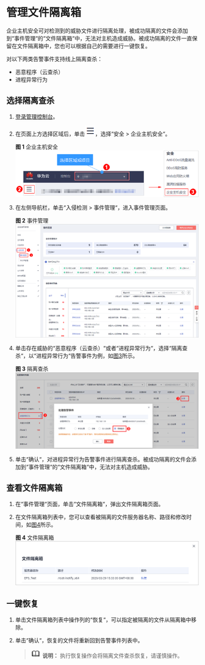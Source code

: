 # 管理文件隔离箱<a name="hss_01_0300"></a>

企业主机安全可对检测到的威胁文件进行隔离处理，被成功隔离的文件会添加到“事件管理“的“文件隔离箱“中，无法对主机造成威胁。被成功隔离的文件一直保留在文件隔离箱中，您也可以根据自己的需要进行一键恢复。

对以下两类告警事件支持线上隔离查杀：

-   恶意程序（云查杀）
-   进程异常行为

## 选择隔离查杀<a name="section10799201191118"></a>

1.  [登录管理控制台](https://console.huaweicloud.com)。
2.  在页面上方选择区域后，单击![](figures/icon-servicelist.png)，选择“安全  \>  企业主机安全“。

    **图 1**  企业主机安全<a name="hss_01_0229_fig1271516227232"></a>  
    ![](figures/企业主机安全.png "企业主机安全")

3.  在左侧导航栏，单击“入侵检测  \>  事件管理“，进入事件管理页面。

    **图 2**  事件管理<a name="fig3881528133911"></a>  
    ![](figures/事件管理.png "事件管理")


1.  单击存在威胁的“恶意程序（云查杀）“或者“进程异常行为“，选择“隔离查杀“，以“进程异常行为“告警事件为例，如[图3](#fig18746131217577)所示。

    **图 3**  隔离查杀<a name="fig18746131217577"></a>  
    ![](figures/隔离查杀.png "隔离查杀")

2.  单击“确认“，对进程异常行为告警事件进行隔离查杀。被成功隔离的文件会添加到“事件管理“的“文件隔离箱“中，无法对主机造成威胁。

## 查看文件隔离箱<a name="section122124201718"></a>

1.  在“事件管理“页面，单击“文件隔离箱“，弹出文件隔离箱页面。
2.  在文件隔离箱列表中，您可以查看被隔离的文件服务器名称、路径和修改时间，如[图4](#fig13625184415178)所示。

    **图 4**  文件隔离箱<a name="fig13625184415178"></a>  
    ![](figures/文件隔离箱.png "文件隔离箱")


## 一键恢复<a name="section95425471714"></a>

1.  单击文件隔离箱列表中操作列的“恢复“，可以指定被隔离的文件从隔离箱中移除。
2.  单击“确认“，恢复的文件将重新回到告警事件列表中。

    >![](public_sys-resources/icon-note.gif) **说明：** 
    >执行恢复操作会将隔离文件查杀恢复，请谨慎操作。


